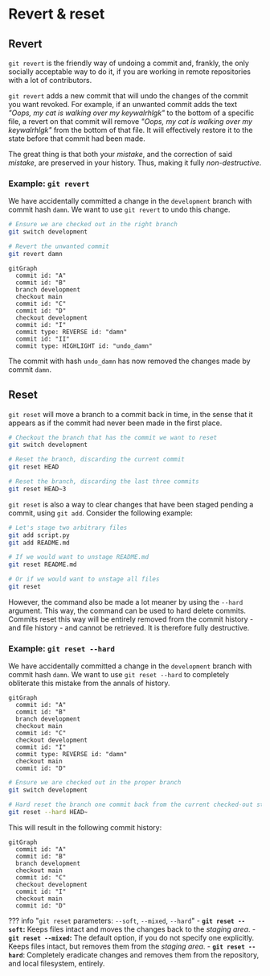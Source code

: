 # Revert & reset

## Revert

`git revert` is the friendly way of undoing a commit and, frankly, the only socially acceptable way to do it, if you are working in remote repositories with a lot of contributors.

`git revert` adds a new commit that will undo the changes of the commit you want revoked. For example, if an unwanted commit adds the text *"Oops, my cat is walking over my keywalrhlgk"* to the bottom of a specific file, a revert on that commit will remove *"Oops, my cat is walking over my keywalrhlgk"* from the bottom of that file. It will effectively restore it to the state before that commit had been made.

The great thing is that both your *mistake*, and the correction of said *mistake*, are preserved in your history. Thus, making it fully *non-destructive*.

### Example: `git revert`

We have accidentally committed a change in the `development` branch with commit hash `damn`. We want to use `git revert` to undo this change.

```bash
# Ensure we are checked out in the right branch
git switch development

# Revert the unwanted commit
git revert damn
```

```mermaid
gitGraph
  commit id: "A"
  commit id: "B"
  branch development
  checkout main
  commit id: "C"
  commit id: "D"
  checkout development
  commit id: "I"
  commit type: REVERSE id: "damn"
  commit id: "II"
  commit type: HIGHLIGHT id: "undo_damn"
```

The commit with hash `undo_damn` has now removed the changes made by commit `damn`.

## Reset

`git reset` will move a branch to a commit back in time, in the sense that it appears as if the commit had never been made in the first place.

```bash
# Checkout the branch that has the commit we want to reset
git switch development

# Reset the branch, discarding the current commit
git reset HEAD

# Reset the branch, discarding the last three commits
git reset HEAD~3
```

`git reset` is also a way to clear changes that have been staged pending a commit, using `git add`. Consider the following example:

```bash
# Let's stage two arbitrary files
git add script.py
git add README.md

# If we would want to unstage README.md
git reset README.md

# Or if we would want to unstage all files
git reset
```

However, the command also be made a lot meaner by using the `--hard` argument. This way, the command can be used to hard delete commits. Commits reset this way will be entirely removed from the commit history - and file history - and cannot be retrieved. It is therefore fully destructive.

### Example: `git reset --hard`

We have accidentally committed a change in the `development` branch with commit hash `damn`. We want to use `git reset --hard` to completely obliterate this mistake from the annals of history.

```mermaid
gitGraph
  commit id: "A"
  commit id: "B"
  branch development
  checkout main
  commit id: "C"
  checkout development
  commit id: "I"
  commit type: REVERSE id: "damn"
  checkout main
  commit id: "D"
```

```bash
# Ensure we are checked out in the proper branch
git switch development

# Hard reset the branch one commit back from the current checked-out state
git reset --hard HEAD~
```

This will result in the following commit history:

```mermaid
gitGraph
  commit id: "A"
  commit id: "B"
  branch development
  checkout main
  commit id: "C"
  checkout development
  commit id: "I"
  checkout main
  commit id: "D"
```

??? info "`git reset` parameters: `--soft`, `--mixed`, `--hard`"
    - **`git reset --soft`:** Keeps files intact and moves the changes back to the *staging area*.
    - **`git reset --mixed`:** The default option, if you do not specify one explicitly. Keeps files intact, but removes them from the *staging area*.
    - **`git reset --hard`**: Completely eradicate changes and removes them from the repository, and local filesystem, entirely.